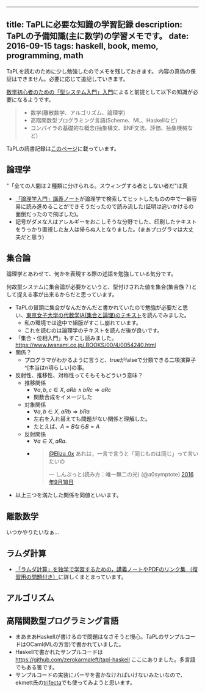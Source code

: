 ----
title: TaPLに必要な知識の学習記録
description: TaPLの予備知識(主に数学)の学習メモです。
date: 2016-09-15
tags: haskell, book, memo, programming, math
----

TaPLを読むのために少し勉強したのでメモを残しておきます。
内容の真偽の保証はできません。必要に応じて追記していきます。

[数学初心者のための「型システム入門」入門](http://zoetrope.hatenablog.jp/entry/2013/07/24/204613)によると前提として以下の知識が必要になるようです。

> - 数学(離散数学、アルゴリズム、論理学)
> - 高階関数型プログラミング言語(Scheme、ML、Haskellなど)
> - コンパイラの基礎的な概念(抽象構文、BNF文法、評価、抽象機械など)

TaPLの読書記録は[このページ](/posts/TaPL.html)に載っています。

<!--more-->

## 論理学

"「全ての人間は２種類に分けられる。スウィングする者としない者だ"は真

- [「論理学入門」講義ノート](http://abelard.flet.keio.ac.jp/person/mitsu/pdf/nyumon_logic.pdf)が論理学で検索してヒットしたものの中で一番容易に読み進めることができそうだったので読み流した(証明は追いかけるの面倒だったので飛ばした)。
- 記号がダメな人はアレルギーをおこしそうな分野でした、印刷したテキストをうっかり直視した友人は帰らぬ人となりました。(まあプログラマは大丈夫だと思う)

## 集合論

論理学とあわせて、何かを表現する際の述語を勉強している気分です。

何故型システムに集合論が必要かというと、型付けされた値を集合(集合族？)として捉える事が出来るからだと思っています。

- TaPLの冒頭に集合がなんだかんだと書かれていたので勉強が必要だと思い、[東京女子大学の代数学IA(集合と論理)のテキスト](http://www.math.twcu.ac.jp/~yamauchi/text/2012/alg2012/set_logic.pdf)を読んでみました。
    + 私の環境では途中で組版がすこし崩れています。
    + これを読むのは論理学のテキストを読んだ後が良いです。
- 「集合・位相入門」もすこし読みました。 <https://www.iwanami.co.jp/.BOOKS/00/4/0054240.html>
- 関係？
    + プログラマがわかるように言うと、trueがfalseで分類できる二項演算子^[本当はn項らしい]の事。
- 反射性、推移性、対称性ってそもそもどういう意味？
    + 推移関係
        - $\forall a,b,c \in X,\; aRb \land bRc \Rightarrow aRc$
        - 関数合成をイメージした
    + 対象関係
        - $\forall a,b \in X,\; aRb \Rightarrow bRa$
        - 左右を入れ替えても問題がない関係と理解した。
        - たとえば、$A=B$なら$B=A$
    + 反射関係
        - $\forall a \in X,\; aRa.$
        - <blockquote class="twitter-tweet" data-conversation="none" data-lang="ja"><p lang="ja" dir="ltr"><a href="https://twitter.com/Eliza_0x">@Eliza_0x</a> あれは，一言で言うと「同じものは同じ」って言いたいの</p>&mdash; しんぷっと(読み方：唯一無二の光) (@a0symptote) <a href="https://twitter.com/a0symptote/status/777573971227095040">2016年9月18日</a></blockquote>
- 以上三つを満たした関係を同値といいます。

## 離散数学

いつかやりたいなぁ…

## ラムダ計算

- [「ラムダ計算」を独学で学習するための，講義ノートやPDFのリンク集 （復習用の問題付き）](http://language-and-engineering.hatenablog.jp/entry/20130313/LambdaCalculusBasicNoteLinks)に詳しくまとまっています。

## アルゴリズム

## 高階関数型プログラミング言語

- まあまあHaskellが書けるので問題はなさそうと慢心。TaPLのサンプルコードはOCaml(MLの方言)で書かれていました。
- Haskellで書かれたサンプルコードは <https://github.com/zerokarmaleft/tapl-haskell> ここにありました。多言語でもある筈です。
- サンプルコードの実装にパーサを書かなければいけないみたいなので、ekmett氏の[trifecta](http://hackage.haskell.org/package/trifecta)でも使ってみようと思います。
